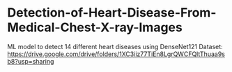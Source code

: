 # Detection-of-Heart-Disease-From-Medical-Chest-X-ray-Images
ML model to detect 14 different heart diseases using DenseNet121 
Dataset: https://drive.google.com/drive/folders/1XC3iiz77TiEn8LgrQWCFQltThuaa9sb8?usp=sharing

